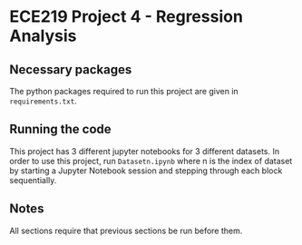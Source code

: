 # ECE219 Project 4 - Regression Analysis

## Necessary packages

The python packages required to run this project are given in `requirements.txt`.

## Running the code

This project has 3 different jupyter notebooks for 3 different datasets. In order to use this project, run `Datasetn.ipynb` where n is the index of dataset by starting a Jupyter Notebook session and stepping through each block sequentially.

## Notes

All sections require that previous sections be run before them.
